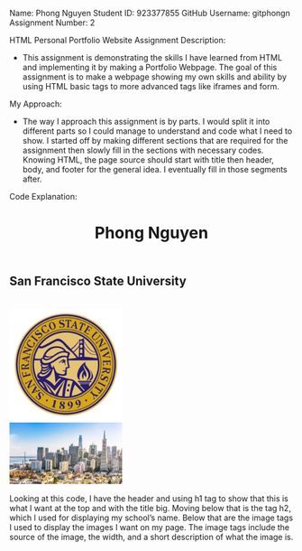 Name: Phong Nguyen
Student ID: 923377855
GitHub Username: gitphongn
Assignment Number: 2

HTML Personal Portfolio Website Assignment Description:
-	This assignment is demonstrating the skills I have learned from HTML and implementing it by making a Portfolio Webpage. The goal of this assignment is to make a webpage showing my own skills and ability by using HTML basic tags to more advanced tags like iframes and form. 

My Approach:
-	The way I approach this assignment is by parts. I would split it into different parts so I could manage to understand and code what I need to show. I started off by making different sections that are required for the assignment then slowly fill in the sections with necessary codes. Knowing HTML, the page source should start with title then header, body, and footer for the general idea. I eventually fill in those segments after.

Code Explanation:

<header>
    <h1> Phong Nguyen </h1>
</header>
<h2> San Francisco State University  </h2> <br>
<img src="images/sfsu-logo.jpg" width= 200 alt="San Francisco State University Logo"> <br>
<img src="images/SF-city.webp" width= 200 alt="San Francisco city">

Looking at this code, I have the header and using h1 tag to show that this is what I want at the top and with the title big. Moving below that is the tag h2, which I used for displaying my school’s name. Below that are the image tags I used to display the images I want on my page. The image tags include the source of the image, the width, and a short description of what the image is. 
